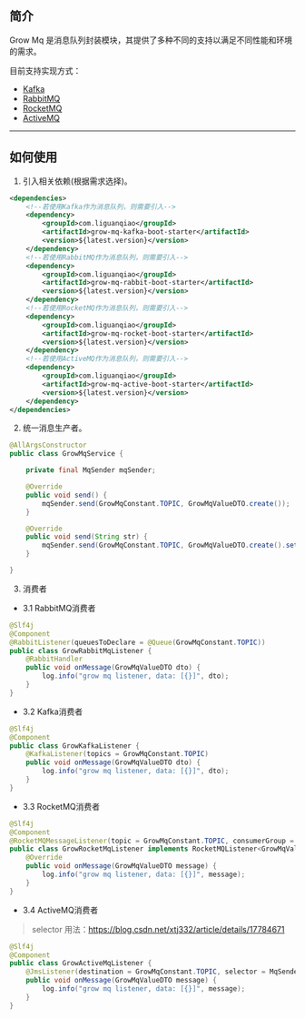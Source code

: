 ## 简介

Grow Mq 是消息队列封装模块，其提供了多种不同的支持以满足不同性能和环境的需求。

目前支持实现方式：

- [Kafka](https://github.com/apache/kafka)
- [RabbitMQ](https://github.com/rabbitmq/rabbitmq-server)
- [RocketMQ](https://github.com/apache/rocketmq)
- [ActiveMQ](https://github.com/apache/activemq)

-------------------------------------------------------------------------------

## 如何使用

1. 引入相关依赖(根据需求选择)。

```xml
<dependencies>
    <!--若使用Kafka作为消息队列，则需要引入-->
    <dependency>
        <groupId>com.liguanqiao</groupId>
        <artifactId>grow-mq-kafka-boot-starter</artifactId>
        <version>${latest.version}</version>
    </dependency>
    <!--若使用RabbitMQ作为消息队列，则需要引入-->
    <dependency>
        <groupId>com.liguanqiao</groupId>
        <artifactId>grow-mq-rabbit-boot-starter</artifactId>
        <version>${latest.version}</version>
    </dependency>
    <!--若使用RocketMQ作为消息队列，则需要引入-->
    <dependency>
        <groupId>com.liguanqiao</groupId>
        <artifactId>grow-mq-rocket-boot-starter</artifactId>
        <version>${latest.version}</version>
    </dependency>
    <!--若使用ActiveMQ作为消息队列，则需要引入-->
    <dependency>
        <groupId>com.liguanqiao</groupId>
        <artifactId>grow-mq-active-boot-starter</artifactId>
        <version>${latest.version}</version>
    </dependency>
</dependencies>
```

2.  统一消息生产者。

```java
@AllArgsConstructor
public class GrowMqService {

    private final MqSender mqSender;

    @Override
    public void send() {
        mqSender.send(GrowMqConstant.TOPIC, GrowMqValueDTO.create());
    }

    @Override
    public void send(String str) {
        mqSender.send(GrowMqConstant.TOPIC, GrowMqValueDTO.create().setStr(str));
    }

}
```

3.  消费者
- 3.1 RabbitMQ消费者
```java
@Slf4j
@Component
@RabbitListener(queuesToDeclare = @Queue(GrowMqConstant.TOPIC))
public class GrowRabbitMqListener {
    @RabbitHandler
    public void onMessage(GrowMqValueDTO dto) {
        log.info("grow mq listener, data: [{}]", dto);
    }
}
```

- 3.2  Kafka消费者

```java
@Slf4j
@Component
public class GrowKafkaListener {
    @KafkaListener(topics = GrowMqConstant.TOPIC)
    public void onMessage(GrowMqValueDTO dto) {
        log.info("grow mq listener, data: [{}]", dto);
    }
}
```

- 3.3  RocketMQ消费者

```java
@Slf4j
@Component
@RocketMQMessageListener(topic = GrowMqConstant.TOPIC, consumerGroup = "grow-example-spring-boot", selectorExpression = GrowMqConstant.KEY)
public class GrowRocketMqListener implements RocketMQListener<GrowMqValueDTO> {
    @Override
    public void onMessage(GrowMqValueDTO message) {
        log.info("grow mq listener, data: [{}]", message);
    }
}
```

- 3.4  ActiveMQ消费者
> selector 用法：https://blog.csdn.net/xtj332/article/details/17784671
```java
@Slf4j
@Component
public class GrowActiveMqListener {
    @JmsListener(destination = GrowMqConstant.TOPIC, selector = MqSenderActiveImpl.SELECTOR_KEY_HEADER + " = '" + GrowMqConstant.KEY + "'")
    public void onMessage(GrowMqValueDTO message) {
        log.info("grow mq listener, data: [{}]", message);
    }
}
```